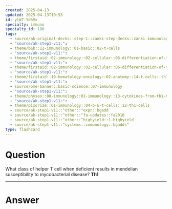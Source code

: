 ```yaml
---
created: 2025-04-13
updated: 2025-04-13T10:53
id: y[W7-Yd%Vx
specialty: immuno
specialty_id: 180
tags:
  - source/ak-original-decks::step-1::zanki-step-decks::zanki-immunology-+-general-pathology::immunology
  - "source/ak-step1-v11:": 
  - theme/b&b::12-immunology::01-basic::02-t-cells
  - "source/ak-step1-v11:": 
  - theme/firstaid::02-immunology::02-cellular::06-differentiation-of-t-cells
  - "source/ak-step1-v11:": 
  - theme/firstaid::02-immunology::02-cellular::06-differentiation-of-t-cells::th1
  - "source/ak-step1-v11:": 
  - theme/firstaid::10-hematology-oncology::02-anatomy::14-t-cells::th1
  - "source/ak-step1-v11:": 
  - source/ome-banner::basic-science::07-immunology
  - "source/ak-step1-v11:": 
  - theme/physeo::08-immunology::01-immunology::13-cytokines-from-th1-&-nk-cells
  - "source/ak-step1-v11:": 
  - theme/pixorize::01-immunology::04-b-&-t-cells::12-th1-cells
  - source/ak-step1-v11::^other::^expn::bgadd
  - source/ak-step1-v11::^other::^fa-updates::fa2018
  - source/ak-step1-v11::^other::^highyield::1-highyield
  - source/ak-step1-v11::^systems::immunology::bgadds"
type: flashcard
---
```


# Question
What class of helper T cell when deficient results in mendelian susceptibility to mycobacterial disease?   **Th1**

---

# Answer
